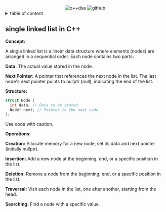 <div align="center">
    <img src="https://img.shields.io/badge/C%2B%2B_DSA-GITHUB-RESOURCES?style=flat-square" alt="c++dsa">
    <img src="https://img.shields.io/badge/KAVINGAM-white?style=flat-square&logo=github&logoColor=black" alt="github">
</div>

<details>
    <summary>table of content</summary>
    <ol>
        <li>
            <a alt="" href="">Chapter1 .Introduction</a>
            <ul>
                <li>
                    <a alt="" href="">1.1 Data Type</a>
                </li>
                <li>
                    <a alt="" href="">1.2 Abstract Data Type</a>
                </li>
                <li>
                    <a alt="" href="">1.3 Data Structures</a>
                    <ul>
                        <a alt="" href="">1.3.1 Linear and Non linear data structure</a>
                    </ul>
                    <ul>
                        <a alt="" href="">1.3.2 Static and dynamic data structure</a>
                    </ul>
                </li>
                <li>
                    <a alt="" href="">1.4 Algorithms</a>
                    <ul>
                        <a alt="" href="">1.4.1 Greedy algorithm</a>
                    </ul>
                    <ul>
                        <a alt="" href="">1.4.2 Divide and conquer algorithm</a>
                    </ul>
                    <ul>
                        <a alt="" href="">1.4.3 Backtracking</a>
                    </ul>
                    <ul>
                        <a alt="" href="">1.4.4 Randomized algorithm</a>
                    </ul>
                </li>
                <li>
                    <a alt="" href="">1.5 Analysis of algorithms</a>
                    <ul>
                        <a alt="" href="">1.5.1 Big O notation</a>
                    </ul>
                    <ul>
                        <a alt="" href="">1.5.1.1 Rule for O notation</a>
                    </ul>
                </li>
            </ul>
        </li>
        <li>
            <a alt="" href="">Chapter 2. Arrays,Pointers and Structures</a>
            <ul>
                <a alt="" href=""></a>
                <a alt="" href=""></a>
            </ul>
        </li>
        <li>
            <a alt="" href=""></a>
            <ul>
                <a alt="" href=""></a>
                <a alt="" href=""></a>
            </ul>
        </li>
        <li>
            <a alt="" href=""></a>
            <ul>
                <a alt="" href=""></a>
                <a alt="" href=""></a>
            </ul>
        </li>
    </ol>
</details>

## single linked list in C++

**Concept:**

<p>A single linked list is a linear data structure where elements (nodes) are arranged in a sequential order. Each node contains two parts:</p>

**Data:** The actual value stored in the node.

**Next Pointer:** A pointer that references the next node in the list. The last node's next pointer points to nullptr (null), indicating the end of the list.

**Structure:**

```C++
struct Node {
  int data; // Data to be stored
  Node* next; // Pointer to the next node
};
```
<p>Use code with caution.</p>

**Operations:**

**Creation:** Allocate memory for a new node, set its data and next pointer (initially nullptr).

**Insertion:** Add a new node at the beginning, end, or a specific position in the list.

**Deletion:** Remove a node from the beginning, end, or a specific position in the list.

**Traversal:** Visit each node in the list, one after another, starting from the head.

**Searching:** Find a node with a specific value.

